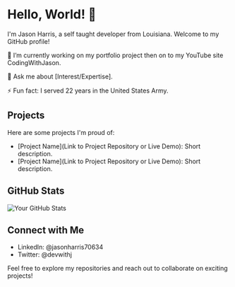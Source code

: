 # Hello, World! 👋

I'm Jason Harris, a self taught developer from Louisiana. Welcome to my GitHub profile!

🔭 I’m currently working on my portfolio project then on to my YouTube site CodingWithJason.

💬 Ask me about [Interest/Expertise].

⚡ Fun fact: I served 22 years in the United States Army.

## Projects

Here are some projects I'm proud of:

- [Project Name](Link to Project Repository or Live Demo): Short description.
- [Project Name](Link to Project Repository or Live Demo): Short description.

## GitHub Stats

![Your GitHub Stats](https://github-readme-stats.vercel.app/api?username=YourGitHubUsername&show_icons=true&theme=radical)

## Connect with Me

- LinkedIn: @jasonharris70634
- Twitter: @devwithj

Feel free to explore my repositories and reach out to collaborate on exciting projects!
